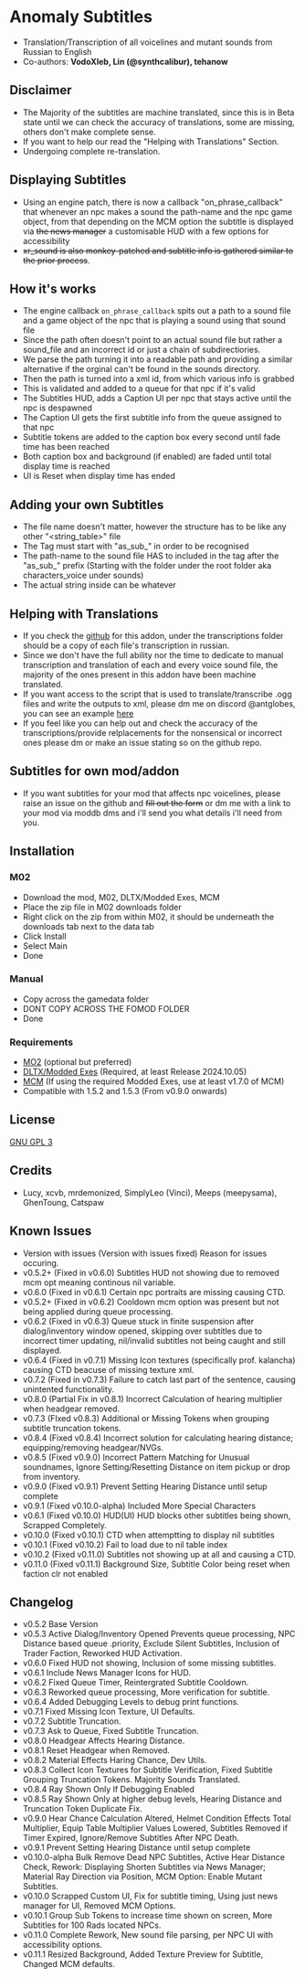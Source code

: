 # Anomaly Subtitles

- Translation/Transcription of all voicelines and mutant sounds from Russian to English
- Co-authors: **VodoXleb, Lin (@synthcalibur), tehanow**

## Disclaimer

- The Majority of the subtitles are machine translated, since this is in Beta state until we can check the accuracy of translations,  some are missing, others don't make complete sense.
- If you want to help our read the "Helping with Translations" Section.
- Undergoing complete re-translation.

## Displaying Subtitles

- Using an engine patch, there is now a callback "on_phrase_callback" that whenever an npc makes a sound
  the path-name and the npc game object, from that depending on the MCM option the subtitle is displayed
  via ~~the news manager~~ a customisable HUD with a few options for accessibility
- ~~xr_sound is also monkey-patched and subtitle info is gathered similar to the prior process~~.

## How it's works

- The engine callback `on_phrase_callback` spits out a path to a sound file and a game object of the npc that is playing a sound using that sound file
- Since the path often doesn't point to an actual sound file but rather a sound_file and an incorrect id or just a chain of subdirectiories.
- We parse the path turning it into a readable path and providing a similar alternative if the orginal can't be found in the sounds directory.
- Then the path is turned into a xml id, from which various info is grabbed
- This is validated and added to a queue for that npc if it's valid
- The Subtitles HUD, adds a Caption UI per npc that stays active until the npc is despawned
- The Caption UI gets the first subtitle info from the queue assigned to that npc
- Subtitle tokens are added to the caption box every second until fade time has been reached
- Both caption box and background (if enabled) are faded until total display time is reached
- UI is Reset when display time has ended
  
## Adding your own Subtitles

- The file name doesn't matter, however the structure has to be like any other "<string_table>" file
- The Tag must start with "as_sub_" in order to be recognised
- The path-name to the sound file HAS to included in the tag after the "as_sub_" prefix (Starting with the folder under the root folder aka characters_voice under sounds)
- The actual string inside can be whatever

## Helping with Translations

- If you check the [github](https://github.com/antglobes/Anomaly-Subtitles) for this addon, under the transcriptions folder should be a copy of each file's transcription in russian.
- Since we don't have the full ability nor the time to dedicate to manual transcription and translation of each and every voice sound file, the majority of the ones present in this addon have been machine translated.
- If you want access to the script that is used to translate/transcribe .ogg files and write the outputs to xml, please dm me on discord @antglobes, you can see an example [here](https://discord.com/channels/912320241713958912/1237842568067416165/1370775389869309978)
- If you feel like you can help out and check the accuracy of the transcriptions/provide relplacements for the nonsensical or incorrect ones please dm or make an issue stating so on the github repo.

## Subtitles for own mod/addon

- If you want subtitles for your mod that affects npc voicelines, please raise an issue on the github and ~~fill out the form~~ or dm me with a link to your mod via moddb dms and i'll send you what details i'll need from you.

## Installation

### M02

- Download the mod, M02, DLTX/Modded Exes, MCM
- Place the zip file in M02 downloads folder
- Right click on the zip from within M02, it should be underneath the downloads tab next to the data tab
- Click Install
- Select Main
- Done

### Manual

- Copy across the gamedata folder
- DONT COPY ACROSS THE FOMOD FOLDER
- Done
  
### Requirements

- [MO2](https://github.com/ModOrganizer2/modorganizer) (optional but preferred)
- [DLTX/Modded Exes](https://github.com/themrdemonized/STALKER-Anomaly-modded-exes) (Required, at least Release 2024.10.05)
- [MCM](https://www.moddb.com/mods/stalker-anomaly/addons/anomaly-mod-configuration-menu) (If using the required Modded Exes, use at least v1.7.0 of MCM)
- Compatible with 1.5.2 and 1.5.3 (From v0.9.0 onwards)

## License

[GNU GPL 3](https://www.gnu.org/licenses/gpl-3.0.en.html)

## Credits

- Lucy, xcvb, mrdemonized, SimplyLeo (Vinci), Meeps (meepysama), GhenToung, Catspaw
  
## Known Issues

- Version with issues (Version with issues fixed) Reason for issues occuring.
- v0.5.2+ (Fixed in v0.6.0) Subtitles HUD not showing due to removed mcm opt meaning continous nil variable.
- v0.6.0 (Fixed in v0.6.1) Certain npc portraits are missing causing CTD.
- v0.5.2+ (Fixed in v0.6.2) Cooldown mcm option was present but not being applied during queue processing.
- v0.6.2 (Fixed in v0.6.3) Queue stuck in finite suspension after dialog/inventory window opened, skipping over subtitles due to incorrect timer updating, nil/invalid subtitles not being caught and still displayed.
- v0.6.4 (Fixed in v0.7.1) Missing Icon textures (specifically prof. kalancha) causing CTD beacuse of missing texture xml.
- v0.7.2 (Fixed in v0.7.3) Failure to catch last part of the sentence, causing unintented functionality.
- v0.8.0 (Partial Fix in v0.8.1) Incorrect Calculation of hearing multiplier when headgear removed.
- v0.7.3 (FIxed v0.8.3) Additional or Missing Tokens when grouping subtitle truncation tokens.
- v0.8.4 (Fixed v0.8.4) Incorrect solution for calculating hearing distance; equipping/removing headgear/NVGs.
- v0.8.5 (Fixed v0.9.0) Incorrect Pattern Matching for Unusual soundnames, Ignore Setting/Resetting Distance on item pickup or drop from inventory.
- v0.9.0 (Fixed v0.9.1) Prevent Setting Hearing Distance until setup complete
- v0.9.1 (Fixed v0.10.0-alpha) Included More Special Characters
- v0.6.1 (Fixed v0.10.0) HUD(UI) HUD blocks other subtitles being shown, Scrapped Completely.
- v0.10.0 (Fixed v0.10.1) CTD when attemptting to display nil subtitles
- v0.10.1 (Fixed v0.10.2) Fail to load due to nil table index
- v0.10.2 (Fixed v0.11.0) Subtitles not showing up at all and causing a CTD.
- v0.11.0 (Fixed v0.11.1) Background Size, Subtitle Color being reset when faction clr not enabled

## Changelog

- v0.5.2 Base Version
- v0.5.3 Active Dialog/Inventory Opened Prevents queue processing, NPC Distance based queue .priority, Exclude Silent Subtitles, Inclusion of Trader Faction, Reworked HUD Activation.
- v0.6.0 Fixed HUD not showing, Inclusion of some missing subtitles.
- v0.6.1 Include News Manager Icons for HUD.
- v0.6.2 Fixed Queue Timer, Reintergrated Subtitle Cooldown.
- v0.6.3 Reworked queue processing, More verification for subtitle.
- v0.6.4 Added Debugging Levels to debug print functions.
- v0.7.1 Fixed Missing Icon Texture, UI Defaults.
- v0.7.2 Subtitle Truncation.
- v0.7.3 Ask to Queue, Fixed Subtitle Truncation.
- v0.8.0 Headgear Affects Hearing Distance.
- v0.8.1 Reset Headgear when Removed.
- v0.8.2 Material Effects Haring Chance, Dev Utils.
- v0.8.3 Collect Icon Textures for Subtitle Verification, Fixed Subtitle Grouping Truncation Tokens. Majority Sounds Translated.
- v0.8.4 Ray Shown Only If Debugging Enabled
- v0.8.5 Ray Shown Only at higher debug levels, Hearing Distance and Truncation Token Duplicate Fix.
- v0.9.0 Hear Chance Calculation Altered, Helmet Condition Effects Total Multiplier, Equip Table Multiplier Values Lowered, Subtitles Removed if Timer Expired, Ignore/Remove Subtitles After NPC Death.
- v0.9.1 Prevent Setting Hearing Distance until setup complete
- v0.10.0-alpha Bulk Remove Dead NPC Subtitles, Active Hear Distance Check, Rework: Displaying Shorten Subtitles via News Manager; Material Ray Direction via Position, MCM Option: Enable Mutant Subtitles.
- v0.10.0 Scrapped Custom UI, Fix for subtitle timing, Using just news manager for UI, Removed MCM Options.
- v0.10.1 Group Sub Tokens to increase time shown on screen, More Subtitles for 100 Rads located NPCs.
- v0.11.0 Complete Rework, New sound file parsing, per NPC UI with accessibility options.
- v0.11.1 Resized Background, Added Texture Preview for Subtitle, Changed MCM defaults.
